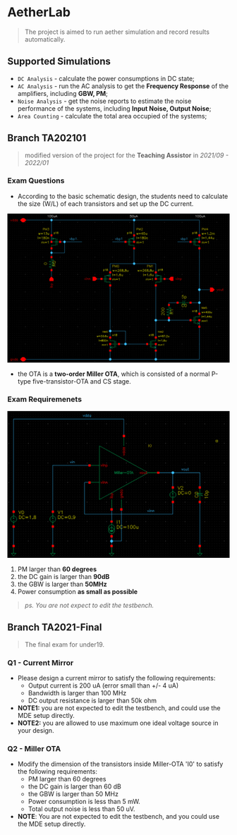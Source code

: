# AetherLab 

> The project is aimed to run aether simulation and record results automatically. 

## Supported Simulations
- `DC Analysis` \- calculate the power consumptions in DC state;
- `AC Analysis` \- run the AC analysis to get the **Frequency Response** of the amplifiers, including **GBW, PM**;
- `Noise Analysis` \- get the noise reports to estimate the noise performance of the systems, including **Input Noise, Output Noise**;
- `Area Counting` \- calculate the total area occupied of the systems;

## Branch TA202101
> modified version of the project for the **Teaching Assistor** in *2021/09 - 2022/01*

### Exam Questions
- According to the basic schematic design, the students need to calculate the size (W/L) of each transistors and set up the DC current.

![](source/img/2021-10-20-14-53-03.png)

- the OTA is a **two-order Miller OTA**, which is consisted of a normal P-type five-transistor-OTA and CS stage.

### Exam Requiremenets
![](source/img/2021-10-20-14-56-53.png)

1. PM larger than **60 degrees**
2. the DC gain is larger than **90dB**
3. the GBW is larger than **50MHz**
4. Power consumption **as small as possible**

> *ps. You are not expect to edit the testbench.*
 
## Branch TA2021-Final
> The final exam for under19.

### Q1 - Current Mirror

- Please design a current mirror to satisfy the following requirements:
    - Output current is 200 uA (error small than +/- 4 uA)
    - Bandwidth is larger than 100 MHz
    - DC output resistance is larger than 50k ohm
- **NOTE1:** you are not expected to edit the testbench, and could use the MDE setup directly.
- **NOTE2:** you are allowed to use maximum one ideal voltage source in your design.

### Q2 - Miller OTA
- Modify the dimension of the transistors inside Miller-OTA 'I0' to satisfy the following requirements:
    - PM larger than 60 degrees
    - the DC gain is larger than 60 dB
    - the GBW is larger than 50 MHz
    - Power consumption is less than 5 mW.
    - Total output noise is less than 50 uV.
- **NOTE**: You are not expected to edit the testbench, and you could use the MDE setup directly.
